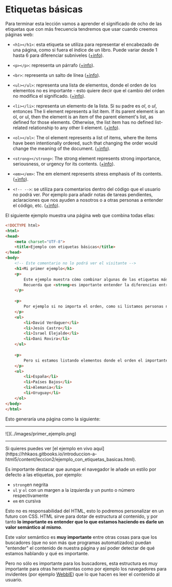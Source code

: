 # Etiquetas básicas

Para terminar esta lección vamos a aprender el significado de ocho de las etiquetas que con más frecuencia tendremos que usar cuando creemos páginas web:

* ```<h1></h1>```: esta etiqueta se utiliza para representar el encabezado de una página, como si fuera el índice de un libro. Puede variar desde 1 hasta 6 para diferenciar subniveles ([+info](http://www.w3.org/TR/2014/REC-html5-20141028/sections.html#the-h1,-h2,-h3,-h4,-h5,-and-h6-elements)).

* ```<p></p>```: representa un párrafo ([+info](http://www.w3.org/TR/2014/REC-html5-20141028/grouping-content.html#the-p-element)).

* ```<br>```: representa un salto de línea ([+ìnfo](http://www.w3.org/TR/2014/REC-html5-20141028/grouping-content.html#the-p-element)).

* ```<ul></ul>```: representa una lista de elementos, donde el orden de los elementos no es importante - esto quiere decir que el cambio del orden no modifica el significado. ([+ìnfo](http://www.w3.org/TR/2014/REC-html5-20141028/grouping-content.html#the-ul-element)).

* ```<li></li>```: representa un elemento de la lista. Si su padre es *ol*, o *ul*, entonces The li element represents a list item. If its parent element is an ol, or ul, then the element is an item of the parent element's list, as defined for those elements. Otherwise, the list item has no defined list-related relationship to any other li element. ([+ìnfo](http://www.w3.org/TR/2014/REC-html5-20141028/grouping-content.html#the-li-element)).

* ```<ol></ol>```: The ol element represents a list of items, where the items have been intentionally ordered, such that changing the order would change the meaning of the document. ([+ìnfo](http://www.w3.org/TR/2014/REC-html5-20141028/grouping-content.html#the-ol-element)).

* ```<strong></strong>```: The strong element represents strong importance, seriousness, or urgency for its contents. ([+ìnfo](http://www.w3.org/TR/2014/REC-html5-20141028/text-level-semantics.html#the-strong-element)).

* ```<em></em>```: The em element represents stress emphasis of its contents. ([+ìnfo](http://www.w3.org/TR/2014/REC-html5-20141028/text-level-semantics.html#the-em-element)).

* ```<!-- -->```: se utiliza para comentarios dentro del código que el usuario no podrá ver. Por ejemplo para añadir notas de tareas pendientes, aclaraciones que nos ayuden a nosotros o a otras personas a entender el código, etc.  ([+ìnfo](http://www.w3.org/TR/2014/REC-html5-20141028/syntax.html#comments)).

El siguiente ejemplo muestra una página web que combina todas ellas:

```html
<!DOCTYPE html>
<html>
<head>
	<meta charset="UTF-8">
	<title>Ejemplo con etiquetas básicas</title>
</head>
<body>
    <!-- Este comentario no lo podrá ver el visitante -->
    <h1>Mi primer ejemplo</h1>
    <p>
        Este ejemplo muestra cómo combinar algunas de las etiquetas más básicas de HTML5. <br>
        Recuerda que <strong>es importante entender la diferencias entre ellas</strong>.
    </p>
    
    <p>
        Por ejemplo si no importa el orden, como si listamos personas nominadas a los Oscars,  podemos de los elementos en una lista debemos usar <em>ul</em>. 
    </p>
    <ul>
        <li>David Verdaguer</li>
        <li>Jesús Castro</li>
        <li>Israel Elejalde</li>
        <li>Dani Rovira</li>
    </ul>
    
    <p>
        Pero si estamos listando elementos donde el orden el importante, como por ejemplo la clasificación del mundial de fútbol del 2010 debemos usar <em>ol</em>.
    </p>
    <ol>	 
        <li>España</li>
        <li>Países Bajos</li>
        <li>Alemania</li>
        <li>Uruguay</li>
    </ol>
</body>
</html>
```

Esto generaría una página como la siguiente:
<hr>
![](../images/primer_ejemplo.png)
<hr>
Si quieres puedes ver [el ejemplo en vivo aquí](https://hhkaos.gitbooks.io/introduccion-a-html5/content/leccion2/ejemplo_con_etiquetas_basicas.html).

Es importante destacar que aunque el navegador le añade un estilo por defecto a las etiquetas, por ejemplo:
* ```strong```en negrita
* ```ul``` y ```ol``` con un margen a la izquierda y un punto o número respectivamente
* ```em``` en cursiva

Esto no es responsabilidad del HTML, esto lo podremos personalizar en un futuro con CSS. HTML sirve para dotar de estructura al contenido, y por tanto **lo importante es entender que lo que estamos haciendo es darle un valor semántico al mismo**.

Este valor semántico es **muy importante** entre otras cosas para que los buscadores (que no son más que programas automatizados) puedan "entender" el contenido de nuestra página y así poder detectar de qué estamos hablando y qué es importante.

Pero no sólo es importante para los buscadores, esta estructura es muy importante para otras herramientas como por ejemplo los navegadores para invidentes (por ejemplo [WebbIE](http://www.webbie.org.uk/es/)) que lo que hacen es leer el contenido al usuario.